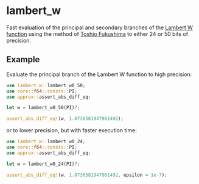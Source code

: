 # lambert_w

Fast evaluation of the principal and secondary branches of the [Lambert W function](https://en.wikipedia.org/wiki/Lambert_W_function) using the method of [Toshio Fukushima](https://www.researchgate.net/publication/346309410_Precise_and_fast_computation_of_Lambert_W_function_by_piecewise_minimax_rational_function_approximation_with_variable_transformation) to either 24 or 50 bits of precision.

## Example

Evaluate the principal branch of the Lambert W function to high precision:
```rust
use lambert_w::lambert_w0_50;
use core::f64::consts::PI;
use approx::assert_abs_diff_eq;

let w = lambert_w0_50(PI)?;

assert_abs_diff_eq!(w, 1.0736581947961492);
```

or to lower precision, but with faster execution time:
```rust
use lambert_w::lambert_w0_24;
use core::f64::consts::PI;
use approx::assert_abs_diff_eq;

let w = lambert_w0_24(PI)?;

assert_abs_diff_eq!(w, 1.0736581947961492, epsilon = 1e-7);
```
